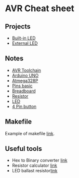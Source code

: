 # AVR Cheat sheet

## Projects

- [Built-in LED](/projects/built-in-led/readme.md)
- [External LED](/projects/external-led/readme.md)

## Notes 

- [AVR Toolchain](/notes/avr-toolchain.md)
- [Arduino UNO](/notes/arduino-uno.md)
- [Atmega328P](/notes/atmega-328p.md)
- [Pins basic](/notes/pins-basic.md)
- [Breadboard](/notes/breadboard.md)
- [Resistor](/notes/resistor.md)
- [LED](/notes/led.md)
- [4 Pin button](/notes/4-pin-button.md)

## Makefile
Example of makefile [link](/assets/Makefile).

## Useful tools
- Hex to Binary converter [link](https://www.rapidtables.com/convert/number/hex-to-binary.html)
- Resistor calculator [link](https://www.calculator.net/resistor-calculator.html)
- LED ballast resistor[link](https://www.digikey.com/en/resources/conversion-calculators/conversion-calculator-led-series-resistor)